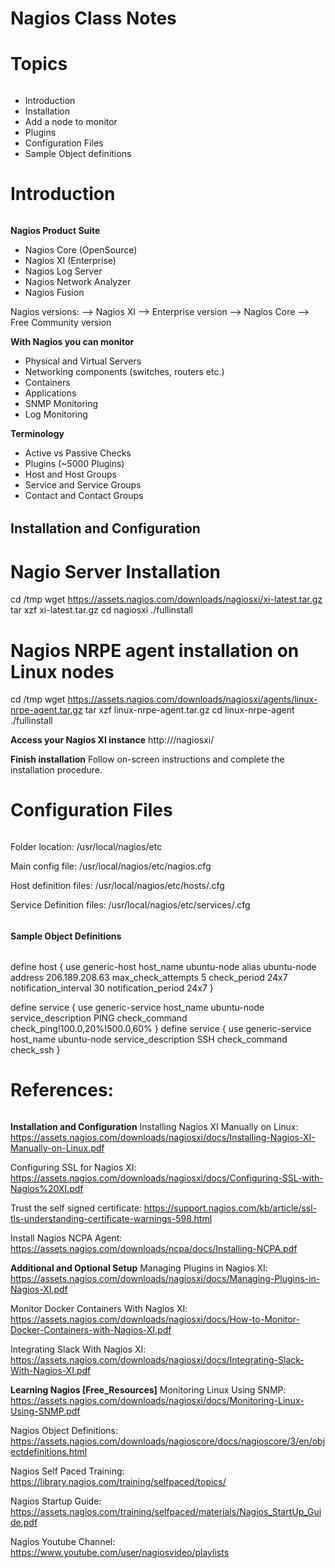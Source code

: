 ###### #################
# Nagios Class Notes
###### #################


###### #################
# Topics
###### #################

 - Introduction
 - Installation
 - Add a node to monitor
 - Plugins
 - Configuration Files
 - Sample Object definitions

###### #################
# Introduction
###### #################

**Nagios Product Suite**

 - Nagios Core (OpenSource)
 - Nagios XI (Enterprise)
 - Nagios Log Server
 - Nagios Network Analyzer
 - Nagios Fusion

Nagios versions:
        --> Nagios XI --> Enterprise version
        --> Nagios Core --> Free Community version

**With Nagios you can monitor**

 - Physical and Virtual Servers
 - Networking components (switches, routers etc.)
 - Containers
 - Applications
 - SNMP Monitoring
 - Log Monitoring


**Terminology**

 - Active vs Passive Checks
 - Plugins (~5000 Plugins)
 - Host and Host Groups
 - Service and Service Groups
 - Contact and Contact Groups


###### #################
## Installation and Configuration
###### #################

# Nagio Server Installation
cd /tmp
wget https://assets.nagios.com/downloads/nagiosxi/xi-latest.tar.gz
tar xzf xi-latest.tar.gz
cd nagiosxi
./fullinstall

# Nagios NRPE agent installation on Linux nodes
cd /tmp
wget https://assets.nagios.com/downloads/nagiosxi/agents/linux-nrpe-agent.tar.gz
tar xzf linux-nrpe-agent.tar.gz
cd linux-nrpe-agent
./fullinstall

**Access your Nagios XI instance**
http://<NagiosServerIPAddress>/nagiosxi/

**Finish installation**
Follow on-screen instructions and complete the installation procedure.


###### #################
# Configuration Files
###### #################

Folder location:
/usr/local/nagios/etc

Main config file:
/usr/local/nagios/etc/nagios.cfg

Host definition files:
/usr/local/nagios/etc/hosts/<hostnameOrIP>.cfg

Service Definition files:
/usr/local/nagios/etc/services/<hostnameOrIP>.cfg
###### #################
**Sample Object Definitions**
###### #################

define host {
      use                     generic-host
      host_name               ubuntu-node
      alias                   ubuntu-node
      address                 206.189.208.63
      max_check_attempts      5
      check_period            24x7
      notification_interval   30
      notification_period     24x7
}

define service {
      use                   generic-service
      host_name             ubuntu-node
      service_description   PING
      check_command         check_ping!100.0,20%!500.0,60%
}
define service {
      use                   generic-service
      host_name             ubuntu-node
      service_description   SSH
      check_command         check_ssh
}

###### #################
# References:
###### #################

**Installation and Configuration**
Installing Nagios XI Manually on Linux: https://assets.nagios.com/downloads/nagiosxi/docs/Installing-Nagios-XI-Manually-on-Linux.pdf

Configuring SSL for Nagios XI: https://assets.nagios.com/downloads/nagiosxi/docs/Configuring-SSL-with-Nagios%20XI.pdf

Trust the self signed certificate: https://support.nagios.com/kb/article/ssl-tls-understanding-certificate-warnings-598.html

Install Nagios NCPA Agent: https://assets.nagios.com/downloads/ncpa/docs/Installing-NCPA.pdf

**Additional and Optional Setup**
Managing Plugins in Nagios XI: https://assets.nagios.com/downloads/nagiosxi/docs/Managing-Plugins-in-Nagios-XI.pdf

Monitor Docker Containers With Nagios XI: https://assets.nagios.com/downloads/nagiosxi/docs/How-to-Monitor-Docker-Containers-with-Nagios-XI.pdf

Integrating Slack With Nagios XI: https://assets.nagios.com/downloads/nagiosxi/docs/Integrating-Slack-With-Nagios-XI.pdf

**Learning Nagios [Free_Resources]**
Monitoring Linux Using SNMP: https://assets.nagios.com/downloads/nagiosxi/docs/Monitoring-Linux-Using-SNMP.pdf

Nagios Object Definitions: https://assets.nagios.com/downloads/nagioscore/docs/nagioscore/3/en/objectdefinitions.html

Nagios Self Paced Training: https://library.nagios.com/training/selfpaced/topics/

Nagios Startup Guide: https://assets.nagios.com/training/selfpaced/materials/Nagios_StartUp_Guide.pdf

Nagios Youtube Channel: https://www.youtube.com/user/nagiosvideo/playlists
